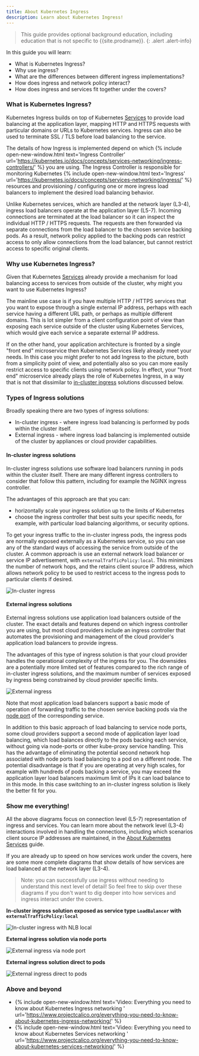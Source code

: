 ```yaml
---
title: About Kubernetes Ingress
description: Learn about Kubernetes Ingress!
---
```


> <span class="glyphicon glyphicon-info-sign"></span> This guide provides optional background education, including
> education that is not specific to {{site.prodname}}.
{: .alert .alert-info}

In this guide you will learn:
- What is Kubernetes Ingress?
- Why use ingress?
- What are the differences between different ingress implementations?
- How does ingress and network policy interact?
- How does ingress and services fit together under the covers?

### What is Kubernetes Ingress?

Kubernetes Ingress builds on top of Kubernetes [Services]({{site.baseurl}}/about/about-kubernetes-services) to provide
load balancing at the application layer, mapping HTTP and HTTPS requests with particular domains or URLs to Kubernetes
services. Ingress can also be used to terminate SSL / TLS before load balancing to the service.

The details of how Ingress is implemented depend on which {% include open-new-window.html text='Ingress Controller'
url='https://kubernetes.io/docs/concepts/services-networking/ingress-controllers/' %} you are using. The Ingress
Controller is responsible for monitoring Kubernetes {% include open-new-window.html text='Ingress'
url='https://kubernetes.io/docs/concepts/services-networking/ingress/' %} resources and provisioning / configuring one
or more ingress load balancers to implement the desired load balancing behavior.

Unlike Kubernetes services, which are handled at the network layer (L3-4), ingress load balancers operate at the
application layer (L5-7). Incoming connections are terminated at the load balancer so it can inspect the individual HTTP /
HTTPS requests. The requests are then forwarded via separate connections from the load balancer to the chosen service
backing pods. As a result, network policy applied to the backing pods can restrict access to only allow connections from the load
balancer, but cannot restrict access to specific original clients.

### Why use Kubernetes Ingress?

Given that Kubernetes [Services]({{site.baseurl}}/about/about-kubernetes-services) already provide a mechanism for load
balancing access to services from outside of the cluster, why might you want to use Kubernetes Ingress?

The mainline use case is if you have multiple HTTP / HTTPS services that you want to expose through a single external IP
address, perhaps with each service having a different URL path, or perhaps as multiple different domains. This is lot
simpler from a client configuration point of view than exposing each service outside of the cluster using Kubernetes
Services, which would give each service a separate external IP address.

If on the other hand, your application architecture is fronted by a single "front end" microservice then Kubernetes
Services likely already meet your needs. In this case you might prefer to not add Ingress to the picture, both from a
simplicity point of view, and potentially also so you can more easily restrict access to specific clients using network
policy. In effect, your "front end" microservice already plays the role of Kubernetes Ingress, in a way that is not that
dissimilar to [in-cluster ingress](#in-cluster-ingress-solutions) solutions discussed below.

### Types of Ingress solutions

Broadly speaking there are two types of ingress solutions:
- In-cluster ingress - where ingress load balancing is performed by pods within the cluster itself.
- External ingress - where ingress load balancing is implemented outside of the cluster by
  appliances or cloud provider capabilities.

#### In-cluster ingress solutions

In-cluster ingress solutions use software load balancers running in pods within the cluster itself. There are many
different ingress controllers to consider that follow this pattern, including for example the NGINX ingress controller.

The advantages of this approach are that you can: 
- horizontally scale your ingress solution up to the limits of Kubernetes
- choose the ingress controller that best suits your specific needs, for example, with particular load balancing
  algorithms, or security options.

To get your ingress traffic to the in-cluster ingress pods, the ingress pods are normally exposed externally as a
Kubernetes service, so you can use any of the standard ways of accessing the service from outside of the cluster. A
common approach is use an external network load balancer or service IP advertisement, with `externalTrafficPolicy:local`.
This minimizes the number of network hops, and the retains client source IP address, which allows network policy to be used
to restrict access to the ingress pods to particular clients if desired.

![In-cluster ingress]({{site.baseurl}}/images/ingress-in-cluster.svg)

#### External ingress solutions

External ingress solutions use application load balancers outside of the cluster. The exact details and
features depend on which ingress controller you are using, but most cloud providers include an ingress controller that
automates the provisioning and management of the cloud provider's application load balancers to provide ingress.

The advantages of this type of ingress solution is that your cloud provider handles the operational complexity of the
ingress for you.  The downsides are a potentially more limited set of features compared to the rich range of in-cluster
ingress solutions, and the maximum number of services exposed by ingress being constrained by cloud provider specific
limits.

![External ingress]({{site.baseurl}}/images/ingres-external.svg)

Note that most application load balancers support a basic mode of operation of forwarding traffic to the chosen service
backing pods via the [node port]({{site.baseurl}}/about/about-kubernetes-services#node-port-services) of the
corresponding service.

In addition to this basic approach of load balancing to service node ports, some cloud providers support a second mode
of application layer load balancing, which load balances directly to the pods backing each service, without going via
node-ports or other kube-proxy service handling. This has the advantage of eliminating the potential second network hop
associated with node ports load balancing to a pod on a different node. The potential disadvantage is that if you are
operating at very high scales, for example with hundreds of pods backing a service, you may exceed the application layer
load balancers maximum limit of IPs it can load balance to in this mode. In this case switching to an in-cluster ingress
solution is likely the better fit for you.

### Show me everything!

All the above diagrams focus on connection level (L5-7) representation of ingress and services. You can learn more about
the network level (L3-4) interactions involved in handling the connections, including which scenarios client source IP
addresses are maintained, in the [About Kubernetes Services]({{site.baseurl/about/about-kubernetes-services}}) guide.

If you are already up to speed on how services work under the covers, here are some more complete diagrams that show details of how services are load balanced at the network layer (L3-4).

> Note: you can successfully use ingress without needing to understand this next level of detail! So feel free to skip
> over these diagrams if you don't want to dig deeper into how services and ingress interact under the covers.

**In-cluster ingress solution exposed as service type `LoadBalancer` with `externalTrafficPolicy:local`**

![In-cluster ingress with NLB local]({{site.baseurl}}/images/ingress-in-cluster-nlb-local.svg)

**External ingress solution via node ports**

![External ingress via node port]({{site.baseurl}}/images/ingress-external-node-ports.svg)

**External ingress solution direct to pods**

![External ingress direct to pods]({{site.baseurl}}/images/ingress-external-direct-to-pods.svg)

### Above and beyond

- {% include open-new-window.html text='Video: Everything you need to know about Kubernetes Ingress networking   '
  url='https://www.projectcalico.org/everything-you-need-to-know-about-kubernetes-ingress-networking/' %}
- {% include open-new-window.html text='Video: Everything you need to know about Kubernetes Services networking   '
  url='https://www.projectcalico.org/everything-you-need-to-know-about-kubernetes-services-networking/' %}
